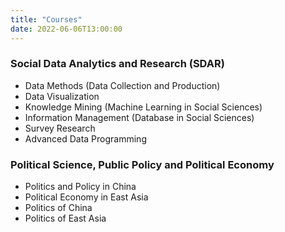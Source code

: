 ```yaml
---
title: "Courses"
date: 2022-06-06T13:00:00
---
```


### Social Data Analytics and Research (SDAR)

- Data Methods (Data Collection and Production)
- Data Visualization
- Knowledge Mining (Machine Learning in Social Sciences)
- Information Management (Database in Social Sciences)
- Survey Research
- Advanced Data Programming

### Political Science, Public Policy and Political Economy

- Politics and Policy in China
- Political Economy in East Asia
- Politics of China
- Politics of East Asia

